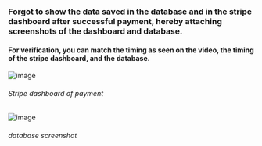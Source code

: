 ### Forgot to show the data saved in the database and in the stripe dashboard after successful payment, hereby attaching screenshots of the dashboard and database.
#### For verification, you can match the timing as seen on the video, the timing of the stripe dashboard, and the database.

![image](https://github.com/me-aashish/RichPanel_Task/assets/79035986/a0d9715b-9d15-476b-86a8-c88807ac86aa)
###### Stripe dashboard of payment

![image](https://github.com/me-aashish/RichPanel_Task/assets/79035986/46fadfe9-3ead-4520-816e-9e45311fc4e4)
###### database screenshot



